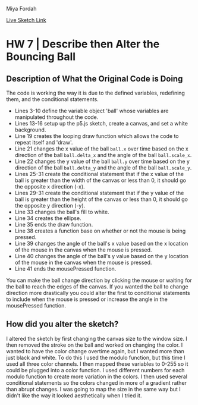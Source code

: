 Miya Fordah

[Live Sketch Link](https://mafordah.github.io/120-work/hw-7/)


# HW 7 | Describe then Alter the Bouncing Ball

## Description of What the Original Code is Doing

<!--
--This is a Comment Block--

Please describe what the original code is doing.

Why is it working the way it is?
What does each line do?
How can you make the ball change direction?

-->
The code is working the way it is due to the defined variables, redefining them, and the conditional statements.

* Lines 3-10 define the variable object 'ball' whose variables are manipulated throughout the code.
* Lines 13-16 setup up the p5.js sketch, create a canvas, and set a white background.
* Line 19 creates the looping draw function which allows the code to repeat itself and 'draw'.
* Line 21 changes the x value of the ball `ball.x` over time based on the x direction of the ball `ball.delta_x` and the angle of the ball `ball.scale_x`.
* Line 22 changes the y value of the ball `ball.y` over time based on the y direction of the ball `ball.delta_y` and the angle of the ball `ball.scale_y`.
* Lines 25-31 create the conditional statement that if the x value of the ball is greater than the width of the canvas or less than 0, it should go the opposite x direction (-x).
* Lines 29-31 create the conditional statement that if the y value of the ball is greater than the height of the canvas or less than 0, it should go the opposite y direction (-y).
* Line 33 changes the ball's fill to white.
* Line 34 creates the ellipse.
* Line 35 ends the draw function.
* Line 38 creates a function base on whether or not the mouse is being pressed.
* Line 39 changes the angle of the ball's x value based on the x location of the mouse in the canvas when the mouse is pressed.
* Line 40 changes the angle of the ball's y value based on the y location of the mouse in the canvas when the mouse is pressed.
* Line 41 ends the mousePressed function.

You can make the ball change direction by clicking the mouse or waiting for the ball to reach the edges of the canvas. If you wanted the ball to change direction more drastically you could alter the first to conditional statements to include when the mouse is pressed or increase the angle in the mousePressed function.

## How did you alter the sketch?

I altered the sketch by first changing the canvas size to the window size. I then removed the stroke on the ball and worked on changing the color. I wanted to have the color change overtime again, but I wanted more than just black and white. To do this I used the modulo function, but this time I used all three color channels. I then mapped these variables to 0-255 so it could be plugged into a color function. I used different numbers for each modulo function to create more variation in the colors. I then used several conditional statements so the colors changed in more of a gradient rather than abrupt changes. I was going to map the size in the same way but I didn't like the way it looked aesthetically when I tried it.

<!--
Please describe how and why you changed the sketch?
-->
